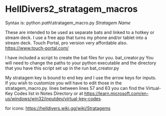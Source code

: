# HellDivers2_stratagem_macros

Syntax is: python *path*\stratagem_macro.py *Stratagem Name*

These are intended to be used as separate bats and linked to a hotkey or stream deck.  I use a free app that turns my phone and/or tablet into a stream deck.  Touch Portal, pro version very affordable also. https://www.touch-portal.com/

I have included a script to create the bat files for you. bat_creator.py
You will need to change the paths to your python executable and the directory that you have this script set up in the run bat_creator.py

My stratagem key is bound to end key and I use the arrow keys for inputs.  
If you wish to customize you will have to edit those in the stratagem_macro.py.
lines between lines 57 and 63 you can find the Virtual-Key Codes list in Notes Directory or at https://learn.microsoft.com/en-us/windows/win32/inputdev/virtual-key-codes.
 
for icons: https://helldivers.wiki.gg/wiki/Stratagems
